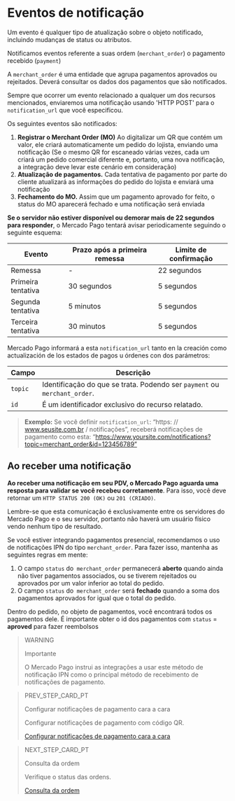 # Eventos de notificação

Um evento é qualquer tipo de atualização sobre o objeto notificado, incluindo mudanças de status ou atributos. 

Notificamos eventos referente a suas ordem (`merchant_order`) o pagamento recebido (`payment`) 

A `merchant_order` é uma entidade que agrupa pagamentos aprovados ou rejeitados. Deverá consultar os dados dos pagamentos que são notificados.

Sempre que ocorrer um evento relacionado a qualquer um dos recursos mencionados, enviaremos uma notificação usando 'HTTP POST' para o `notification_url` que você especificou.

Os seguintes eventos são notificados:

1. **Registrar o Merchant Order (MO)**  Ao digitalizar um QR que contém um valor, ele criará automaticamente um pedido do lojista, enviando uma notificação (Se o mesmo QR for escaneado várias vezes, cada um criará um pedido comercial diferente e, portanto, uma nova notificação, a integração deve levar este cenário em consideração)
2. **Atualização de pagamentos.** Cada tentativa de pagamento por parte do cliente atualizará as informações do pedido do lojista e enviará uma notificação
3. **Fechamento do MO.** Assim que um pagamento aprovado for feito, o status do MO aparecerá fechado e uma notificação será enviada

**Se o servidor não estiver disponível ou demorar mais de 22 segundos para responder**, o Mercado Pago tentará avisar periodicamente seguindo o seguinte esquema:

|Evento|Prazo após a primeira remessa|Limite de confirmação|
|---|---|---|
|Remessa| - |22 segundos|
|Primeira tentativa|30 segundos|5 segundos|
|Segunda tentativa|5 minutos|5 segundos|
|Terceira tentativa|30 minutos|5 segundos|

Mercado Pago informará a esta `notification_url` tanto en la creación como actualización de los estados de pagos u órdenes con dos parámetros:

|Campo|Descrição|
|---|---|
|`topic`|Identificação do que se trata. Podendo ser `payment` ou` merchant_order`.|
|`id`|É um identificador exclusivo do recurso relatado.|


> **Exemplo:** Se você definir `notification_url`: “https: // www.seusite.com.br / notificações”, receberá notificações de pagamento como esta: “https://www.yoursite.com/notifications?topic=merchant_order&id=123456789”


## Ao receber uma notificação

**Ao receber uma notificação em seu PDV, o Mercado Pago aguarda uma resposta para validar se você recebeu corretamente**. Para isso, você deve retornar um `HTTP STATUS 200 (OK)` ou `201 (CRIADO)`.

Lembre-se que esta comunicação é exclusivamente entre os servidores do Mercado Pago e o seu servidor, portanto não haverá um usuário físico vendo nenhum tipo de resultado.

Se você estiver integrando pagamentos presencial, recomendamos o uso de notificações IPN do tipo `merchant_order`. Para fazer isso, mantenha as seguintes regras em mente:

1. O campo `status` do` merchant_order` permanecerá **aberto** quando ainda não tiver pagamentos associados, ou se tiverem rejeitados ou aprovados por um valor inferior ao total do pedido.
2. O campo `status` do` merchant_order` será **fechado** quando a soma dos pagamentos aprovados for igual que o total do pedido.

Dentro do pedido, no objeto de pagamentos, você encontrará todos os pagamentos dele. É importante obter o id dos pagamentos com `status` = **aproved** para fazer reembolsos


> WARNING
>
> Importante
>
> O Mercado Pago instrui as integrações a usar este método de notificação IPN como o principal método de recebimento de notificações de pagamento.

> PREV_STEP_CARD_PT
>
> Configurar notificações de pagamento cara a cara
>
> Configurar notificações de pagamento com código QR.
>
> [Configurar notificações de pagamento cara a cara](https://www.mercadopago[FAKER][URL][DOMAIN]/developers/pt/guides/notifications/ipn/inperson-configuration)

> NEXT_STEP_CARD_PT
>
> Consulta da ordem
> 
> Verifique o status das ordens.
>
> [Consulta da ordem](https://www.mercadopago[FAKER][URL][DOMAIN]/developers/pt/guides/notifications/ipn/inperson-order-query)